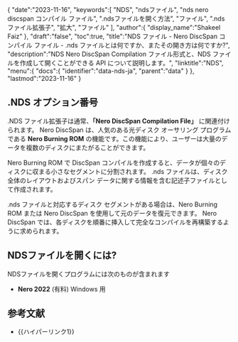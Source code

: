 {
   "date":"2023-11-16",
   "keywords":[
"NDS",
"ndsファイル",
"nds nero discspan コンパイル ファイル",
".ndsファイルを開く方法",
"ファイル",
".nds ファイル拡張子",
"拡大",
"ファイル"
],
   "author":{
      "display_name":"Shakeel Faiz"
},
   "draft":"false",
   "toc":true,
   "title":"NDS ファイル - Nero DiscSpan コンパイル ファイル - .nds ファイルとは何ですか、またその開き方は何ですか?",
   "description":"NDS Nero DiscSpan Compilation ファイル形式と、NDS ファイルを作成して開くことができる API について説明します。",
   "linktitle":"NDS",
   "menu":{
      "docs":{
         "identifier":"data-nds-ja",
         "parent":"data"
}
},
   "lastmod":"2023-11-16"
}

## .NDS オプション番号

.NDS ファイル拡張子は通常、**「Nero DiscSpan Compilation File」** に関連付けられます。 Nero DiscSpan は、人気のある光ディスク オーサリング プログラムである **Nero Burning ROM** の機能です。この機能により、ユーザーは大量のデータを複数のディスクにまたがることができます。

Nero Burning ROM で DiscSpan コンパイルを作成すると、データが個々のディスクに収まる小さなセグメントに分割されます。 .nds ファイルは、ディスク全体のレイアウトおよびスパン データに関する情報を含む記述子ファイルとして作成されます。

.nds ファイルと対応するディスク セグメントがある場合は、Nero Burning ROM または Nero DiscSpan を使用して元のデータを復元できます。 Nero DiscSpan では、各ディスクを順番に挿入して完全なコンパイルを再構築するように求められます。

## NDSファイルを開くには?

NDSファイルを開くプログラムには次のものが含まれます

- **Nero 2022** (有料) Windows 用

## 参考文献
- {{ハイパーリンク1}}

